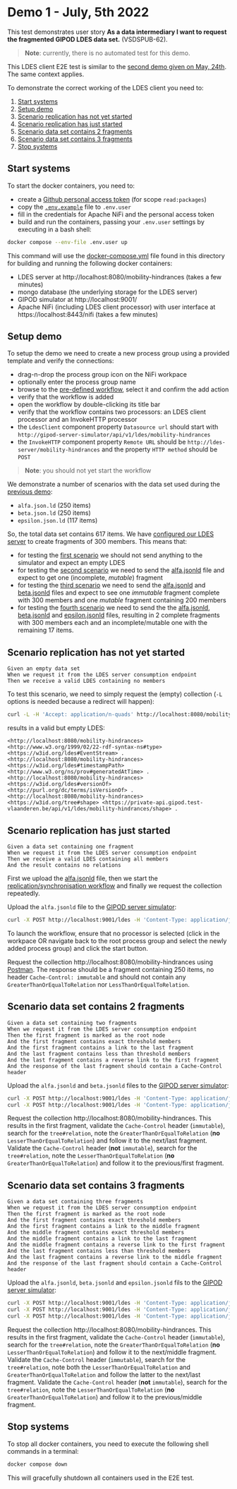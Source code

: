 # Demo 1 - July, 5th 2022

This test demonstrates user story **As a data intermediary I want to request the fragmented GIPOD LDES data set.** (VSDSPUB-62).

> **Note**: currently, there is no automated test for this demo.

This LDES client E2E test is similar to the [second demo given on May, 24th](../20220524.demo-2/README.md).
The same context applies.

To demonstrate the correct working of the LDES client you need to:

1. [Start systems](#start-systems)
2. [Setup demo](#setup-demo)
3. [Scenario replication has not yet started](#scenario-replication-has-not-yet-started)
4. [Scenario replication has just started](#scenario-replication-has-just-started)
5. [Scenario data set contains 2 fragments](#scenario-data-set-contains-2-fragments)
6. [Scenario data set contains 3 fragments](#scenario-data-set-contains-3-fragments)
7. [Stop systems](#stop-systems)

## Start systems
To start the docker containers, you need to:
* create a [Github personal access token](https://docs.github.com/en/authentication/keeping-your-account-and-data-secure/creating-a-personal-access-token) (for scope `read:packages`)
* copy the [`.env.example`](./.env.example) file to `.env.user`
* fill in the credentials for Apache NiFi and the personal access token
* build and run the containers, passing your `.env.user` settings by executing in a bash shell:
```bash
docker compose --env-file .env.user up
```

This command will use the [docker-compose.yml](./docker-compose.yml) file found in this directory for building and running the following docker containers:
* LDES server at http://localhost:8080/mobility-hindrances (takes a few minutes)
* mongo database (the underlying storage for the LDES server)
* GIPOD simulator at http://localhost:9001/
* Apache NiFi (including LDES client processor) with user interface at https://localhost:8443/nifi (takes a few minutes)

## Setup demo
To setup the demo we need to create a new process group using a provided template and verify the connections:
* drag-n-drop the process group icon on the NiFi workpace
* optionally enter the process group name
* browse to the [pre-defined workflow](./replicate-workflow/replicate.nifi-workflow.json), select it and confirm the add action
* verify that the workflow is added
* open the workflow by double-clicking its title bar
* verify that the workflow contains two processors: an LDES client processor and an InvokeHTTP processor
* the `LdesClient` component property `Datasource url` should start with `http://gipod-server-simulator/api/v1/ldes/mobility-hindrances`
* the `InvokeHTTP` component property `Remote URL` should be `http://ldes-server/mobility-hindrances` and the property `HTTP method` should be `POST`

> **Note**: you should not yet start the workflow

We demonstrate a number of scenarios with the data set used during the [previous demo](../20220607.demo-1/README.md#setup-demo): 
* `alfa.json.ld` (250 items)
* `beta.json.ld` (250 items)
* `epsilon.json.ld` (117 items)

So, the total data set contains 617 items. We have [configured our LDES server](./ldes-server/config.local.env) to create fragments of 300 members. This means that:
* for testing the [first scenario](#scenario-replication-has-not-yet-started) we should not send anything to the simulator and expect an empty LDES
* for testing the [second scenario](#scenario-replication-has-just-started) we need to send the [alfa.jsonld](./gipod-server-simulator/data/scenario2/alfa.jsonld) file and expect to get one (incomplete, *mutable*) fragment
* for testing the [third scenario](#scenario-data-set-contains-2-fragments) we need to send the [alfa.jsonld](./gipod-server-simulator/data/scenario3/alfa.jsonld) and [beta.jsonld](./gipod-server-simulator/data/scenario3/beta.jsonld) files and expect to see one *immutable* fragment complete with 300 members and one *mutable* fragment containing 200 members
* for testing the [fourth scenario](#scenario-data-set-contains-3-fragments) we need to send the the [alfa.jsonld](./gipod-server-simulator/data/scenario4/alfa.jsonld), [beta.jsonld](./gipod-server-simulator/data/scenario4/beta.jsonld) and [epsilon.jsonld](./gipod-server-simulator/data/scenario4/epsilon.jsonld) files, resulting in 2 complete fragments with 300 members each and an incomplete/mutable one with the remaining 17 items.

## Scenario replication has not yet started
```gherkin
Given an empty data set
When we request it from the LDES server consumption endpoint
Then we receive a valid LDES containing no members
```

To test this scenario, we need to simply request the (empty) collection (`-L` options is needed because a redirect will happen):
```bash
curl -L -H 'Accept: application/n-quads' http://localhost:8080/mobility-hindrances
```
results in a valid but empty LDES:
```
<http://localhost:8080/mobility-hindrances> <http://www.w3.org/1999/02/22-rdf-syntax-ns#type> <https://w3id.org/ldes#EventStream> .
<http://localhost:8080/mobility-hindrances> <https://w3id.org/ldes#timestampPath> <http://www.w3.org/ns/prov#generatedAtTime> .
<http://localhost:8080/mobility-hindrances> <https://w3id.org/ldes#versionOf> <http://purl.org/dc/terms/isVersionOf> .
<http://localhost:8080/mobility-hindrances> <https://w3id.org/tree#shape> <https://private-api.gipod.test-vlaanderen.be/api/v1/ldes/mobility-hindrances/shape> .
```

## Scenario replication has just started
```gherkin
Given a data set containing one fragment
When we request it from the LDES server consumption endpoint
Then we receive a valid LDES containing all members
And the result contains no relations
```

First we upload the [alfa.jsonld](./gipod-server-simulator/data/scenario2/alfa.jsonld) file, then we start the [replication/synchronisation workflow](./replicate-workflow/replicate.nifi-workflow.json) and finally we request the collection repeatedly.

Upload the `alfa.jsonld` file to the [GIPOD server simulator](http://localhost:9001/):
```bash
curl -X POST http://localhost:9001/ldes -H 'Content-Type: application/json-ld' -d '@gipod-server-simulator/data/scenario2/alfa.jsonld'
```

To launch the workflow, ensure that no processor is selected (click in the workpace OR navigate back to the root process group and select the newly added process group) and click the start button.

Request the collection http://localhost:8080/mobility-hindrances using [Postman](https://www.postman.com/). The response should be a fragment containing 250 items, no header `Cache-Control: immutable` and should not contain any `GreaterThanOrEqualToRelation` nor `LessThanOrEqualToRelation`.

## Scenario data set contains 2 fragments
```gherkin
Given a data set containing two fragments
When we request it from the LDES server consumption endpoint
Then the first fragment is marked as the root node
And the first fragment contains exact threshold members
And the first fragment contains a link to the last fragment
And the last fragment contains less than threshold members
And the last fragment contains a reverse link to the first fragment
And the response of the last fragment should contain a Cache-Control header
```

Upload the `alfa.jsonld` and `beta.jsonld` files to the [GIPOD server simulator](http://localhost:9001/):
```bash
curl -X POST http://localhost:9001/ldes -H 'Content-Type: application/json-ld' -d '@gipod-server-simulator/data/scenario3/alfa.jsonld'
curl -X POST http://localhost:9001/ldes -H 'Content-Type: application/json-ld' -d '@gipod-server-simulator/data/scenario3/beta.jsonld'
```

Request the collection http://localhost:8080/mobility-hindrances. This results in the first fragment, validate the `Cache-Control` header (`immutable`), search for the `tree#relation`, note the `GreaterThanOrEqualToRelation` (**no** `LesserThanOrEqualToRelation`) and follow it to the next/last fragment. Validate the `Cache-Control` header (**not** `immutable`), search for the `tree#relation`, note the `LesserThanOrEqualToRelation` (**no** `GreaterThanOrEqualToRelation`) and follow it to the previous/first fragment.

## Scenario data set contains 3 fragments
```gherkin
Given a data set containing three fragments
When we request it from the LDES server consumption endpoint
Then the first fragment is marked as the root node
And the first fragment contains exact threshold members
And the first fragment contains a link to the middle fragment
And the middle fragment contains exact threshold members
And the middle fragment contains a link to the last fragment
And the middle fragment contains a reverse link to the first fragment
And the last fragment contains less than threshold members
And the last fragment contains a reverse link to the middle fragment
And the response of the last fragment should contain a Cache-Control header
```

Upload the `alfa.jsonld`, `beta.jsonld` and `epsilon.jsonld` fils to the [GIPOD server simulator](http://localhost:9001/):
```bash
curl -X POST http://localhost:9001/ldes -H 'Content-Type: application/json-ld' -d '@gipod-server-simulator/data/scenario4/alfa.jsonld'
curl -X POST http://localhost:9001/ldes -H 'Content-Type: application/json-ld' -d '@gipod-server-simulator/data/scenario4/beta.jsonld'
curl -X POST http://localhost:9001/ldes -H 'Content-Type: application/json-ld' -d '@gipod-server-simulator/data/scenario4/epsilon.jsonld'
```

Request the collection http://localhost:8080/mobility-hindrances. This results in the first fragment, validate the `Cache-Control` header (`immutable`), search for the `tree#relation`, note the `GreaterThanOrEqualToRelation` (**no** `LesserThanOrEqualToRelation`) and follow it to the next/middle fragment. Validate the `Cache-Control` header (`immutable`), search for the `tree#relation`, note both the `LesserThanOrEqualToRelation` and `GreaterThanOrEqualToRelation` and follow the latter to the next/last fragment. Validate the `Cache-Control` header (**not** `immutable`), search for the `tree#relation`, note the `LesserThanOrEqualToRelation` (**no** `GreaterThanOrEqualToRelation`) and follow it to the previous/middle fragment.

## Stop systems
To stop all docker containers, you need to execute the following shell commands in a terminal:
```bash
docker compose down
```

This will gracefully shutdown all containers used in the E2E test.
